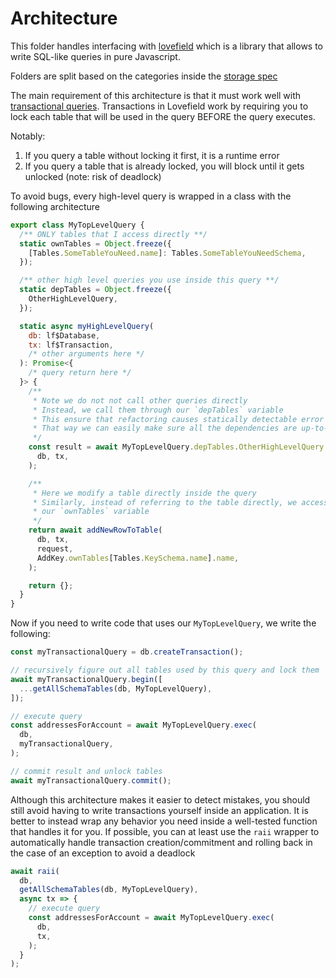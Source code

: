 # Architecture

This folder handles interfacing with [lovefield](https://github.com/google/lovefield) which is a library that allows to write SQL-like queries in pure Javascript.

Folders are split based on the categories inside the [storage spec](../../../../../../docs/specs/code/STORAGE.md)

The main requirement of this architecture is that it must work well with [transactional queries](https://en.wikipedia.org/wiki/Database_transaction). Transactions in Lovefield work by requiring you to lock each table that will be used in the query BEFORE the query executes.

Notably:

1) If you query a table without locking it first, it is a runtime error
2) If you query a table that is already locked, you will block until it gets unlocked (note: risk of deadlock)

To avoid bugs, every high-level query is wrapped in a class with the following architecture

```js
export class MyTopLevelQuery {
  /** ONLY tables that I access directly **/
  static ownTables = Object.freeze({
    [Tables.SomeTableYouNeed.name]: Tables.SomeTableYouNeedSchema,
  });

  /** other high level queries you use inside this query **/
  static depTables = Object.freeze({
    OtherHighLevelQuery,
  });

  static async myHighLevelQuery(
    db: lf$Database,
    tx: lf$Transaction,
    /* other arguments here */
  ): Promise<{
    /* query return here */
  }> {
    /**
     * Note we do not not call other queries directly
     * Instead, we call them through our `depTables` variable
     * This ensure that refactoring causes statically detectable error
     * That way we can easily make sure all the dependencies are up-to-date
     */
    const result = await MyTopLevelQuery.depTables.OtherHighLevelQuery.exec(
      db, tx,
    );

    /**
     * Here we modify a table directly inside the query
     * Similarly, instead of referring to the table directly, we access it through
     * our `ownTables` variable
     */
    return await addNewRowToTable(
      db, tx,
      request,
      AddKey.ownTables[Tables.KeySchema.name].name,
    );

    return {};
  }
}
```

Now if you need to write code that uses our `MyTopLevelQuery`, we write the following:

```js
const myTransactionalQuery = db.createTransaction();

// recursively figure out all tables used by this query and lock them
await myTransactionalQuery.begin([
  ...getAllSchemaTables(db, MyTopLevelQuery),
]);

// execute query
const addressesForAccount = await MyTopLevelQuery.exec(
  db,
  myTransactionalQuery,
);

// commit result and unlock tables
await myTransactionalQuery.commit();
```

Although this architecture makes it easier to detect mistakes, you should still avoid having to write transactions yourself inside an application. It is better to instead wrap any behavior you need inside a well-tested function that handles it for you. If possible, you can at least use the `raii` wrapper to automatically handle transaction creation/commitment and rolling back in the case of an exception to avoid a deadlock

```js
await raii(
  db,
  getAllSchemaTables(db, MyTopLevelQuery),
  async tx => {
    // execute query
    const addressesForAccount = await MyTopLevelQuery.exec(
      db,
      tx,
    );
  }
);
```
